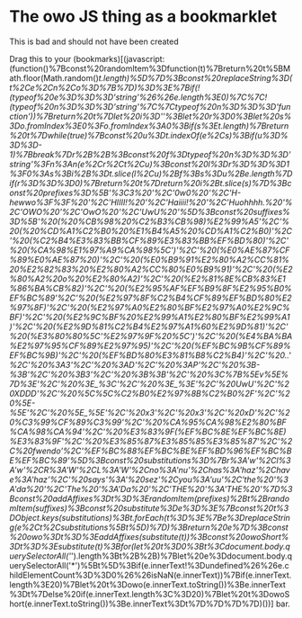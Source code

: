 # The owo JS thing as a bookmarklet
This is bad and should not have been created

Drag this to your (bookmarks)[(javascript:(function()%7Bconst%20randomItem%3Dfunction(t)%7Breturn%20t%5BMath.floor(Math.random()*t.length)%5D%7D%3Bconst%20replaceString%3D(t%2Ce%2Cn%2Co%3D%7B%7D)%3D%3E%7Bif(!(typeof%20e%3D%3D%3D'string'%26%26e.length%3E0)%7C%7C!(typeof%20n%3D%3D%3D'string'%7C%7Ctypeof%20n%3D%3D%3D'function'))%7Breturn%20t%7Dlet%20i%3D''%3Blet%20r%3D0%3Blet%20s%3Do.fromIndex%3E0%3Fo.fromIndex%3A0%3Bif(s%3Et.length)%7Breturn%20t%7Dwhile(true)%7Bconst%20u%3Dt.indexOf(e%2Cs)%3Bif(u%3D%3D%3D-1)%7Bbreak%7Dr%2B%2B%3Bconst%20f%3Dtypeof%20n%3D%3D%3D'string'%3Fn%3An(e%2Cr%2Ct%2Cu)%3Bconst%20l%3Dr%3D%3D%3D1%3F0%3As%3Bi%2B%3Dt.slice(l%2Cu)%2Bf%3Bs%3Du%2Be.length%7Dif(r%3D%3D%3D0)%7Breturn%20t%7Dreturn%20i%2Bt.slice(s)%7D%3Bconst%20prefixes%3D%5B'%3C3%20'%2C'0w0%20'%2C'H-hewwo%3F%3F%20'%2C'HIIII!%20'%2C'Haiiii!%20'%2C'Huohhhh.%20'%2C'OWO%20'%2C'OwO%20'%2C'UwU%20'%5D%3Bconst%20suffixes%3D%5B'%20(%20%CB%98%20%C2%B3%CB%98)%E2%99%A5'%2C'%20(%20%CD%A1%C2%B0%20%E1%B4%A5%20%CD%A1%C2%B0)'%2C'%20(%C2%B4%E3%83%BB%CF%89%E3%83%BB%EF%BD%80)'%2C'%20(%CA%98%E1%97%A9%CA%98%5C')'%2C'%20(%E0%AE%87%CF%89%E0%AE%87%20)'%2C'%20(%E0%B9%91%E2%80%A2%CC%81%20%E2%82%83%20%E2%80%A2%CC%80%E0%B9%91)'%2C'%20(%E2%80%A2%20o%20%E2%80%A2)'%2C'%20(%E2%81%8E%CB%83%E1%86%BA%CB%82)'%2C'%20(%E2%95%AF%EF%B9%8F%E2%95%B0%EF%BC%89'%2C'%20(%E2%97%8F%C2%B4%CF%89%EF%BD%80%E2%97%8F)'%2C'%20(%E2%97%A0%E2%80%BF%E2%97%A0%E2%9C%BF)'%2C'%20(%E2%9C%BF%20%E2%99%A1%E2%80%BF%E2%99%A1)'%2C'%20(%E2%9D%81%C2%B4%E2%97%A1%60%E2%9D%81)'%2C'%20(%E3%80%80%5C'%E2%97%9F%20%5C')'%2C'%20(%E4%BA%BA%E2%97%95%CF%89%E2%97%95)'%2C'%20(%EF%BC%9B%CF%89%EF%BC%9B)'%2C'%20(%EF%BD%80%E3%81%B8%C2%B4)'%2C'%20._.'%2C'%20%3A3'%2C'%20%3AD'%2C'%20%3AP'%2C'%20%3B-%3B'%2C'%20%3B3'%2C'%20%3B_%3B'%2C'%20%3C%7B%5Ev%5E%7D%3E'%2C'%20%3E_%3C'%2C'%20%3E_%3E'%2C'%20UwU'%2C'%20XDDD'%2C'%20%5C%5C%C2%B0%E2%97%8B%C2%B0%2F'%2C'%20%5E-%5E'%2C'%20%5E_%5E'%2C'%20x3'%2C'%20x3'%2C'%20xD'%2C'%20%C3%99%CF%89%C3%99'%2C'%20%CA%95%CA%98%E2%80%BF%CA%98%CA%94'%2C'%20%E3%83%9F(%EF%BC%8E%EF%BC%8E)%E3%83%9F'%2C'%20%E3%85%87%E3%85%85%E3%85%87'%2C'%2C%20fwendo'%2C'%EF%BC%88%EF%BC%BE%EF%BD%96%EF%BC%BE%EF%BC%89'%5D%3Bconst%20substitutions%3D%7Br%3A'w'%2Cl%3A'w'%2CR%3A'W'%2CL%3A'W'%2Cno%3A'nu'%2Chas%3A'haz'%2Chave%3A'haz'%2C'%20says'%3A'%20sez'%2Cyou%3A'uu'%2C'the%20'%3A'da%20'%2C'The%20'%3A'Da%20'%2C'THE%20'%3A'THE%20'%7D%3Bconst%20addAffixes%3Dt%3D%3ErandomItem(prefixes)%2Bt%2BrandomItem(suffixes)%3Bconst%20substitute%3De%3D%3E%7Bconst%20t%3DObject.keys(substitutions)%3Bt.forEach(t%3D%3E%7Be%3DreplaceString(e%2Ct%2Csubstitutions%5Bt%5D)%7D)%3Breturn%20e%7D%3Bconst%20owo%3Dt%3D%3EaddAffixes(substitute(t))%3Bconst%20owoShort%3Dt%3D%3Esubstitute(t)%3Bfor(let%20t%3D0%3Bt%3Cdocument.body.querySelectorAll('*').length%3Bt%2B%2B)%7Blet%20e%3Ddocument.body.querySelectorAll('*')%5Bt%5D%3Bif(e.innerText!%3Dundefined%26%26e.childElementCount%3D%3D0%26%26isNaN(e.innerText))%7Bif(e.innerText.length%3E20)%7Blet%20t%3Dowo(e.innerText.toString())%3Be.innerText%3Dt%7Delse%20if(e.innerText.length%3C%3D20)%7Blet%20t%3DowoShort(e.innerText.toString())%3Be.innerText%3Dt%7D%7D%7D%7D)())] bar.
